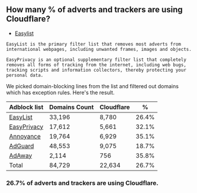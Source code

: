 ## How many % of adverts and trackers are using Cloudflare?


- [Easylist](https://web.archive.org/web/20210516110248/https://easylist.to/)
```
EasyList is the primary filter list that removes most adverts from international webpages, including unwanted frames, images and objects.

EasyPrivacy is an optional supplementary filter list that completely removes all forms of tracking from the internet, including web bugs, tracking scripts and information collectors, thereby protecting your personal data.
```


We picked domain-blocking lines from the list and filtered out domains which has exception rules.
Here's the result.


| Adblock list | Domains Count | Cloudflare | % |
| --- | --- | --- | --- |
| [EasyList](https://easylist.to/easylist/easylist.txt) | 33,196 | 8,780 | 26.4% |
| [EasyPrivacy](https://easylist.to/easylist/easyprivacy.txt) | 17,612 | 5,661 | 32.1% |
| [Annoyance](https://secure.fanboy.co.nz/fanboy-annoyance.txt) | 19,764 | 6,929 | 35.1% |
| [AdGuard](https://adguardteam.github.io/AdGuardSDNSFilter/Filters/filter.txt) | 48,553 | 9,075 | 18.7% |
| [AdAway](https://raw.githubusercontent.com/AdAway/adaway.github.io/master/hosts.txt) | 2,114 | 756 | 35.8% |
| Total | 84,729 | 22,634 | 26.7% |


### 26.7% of adverts and trackers are using Cloudflare.